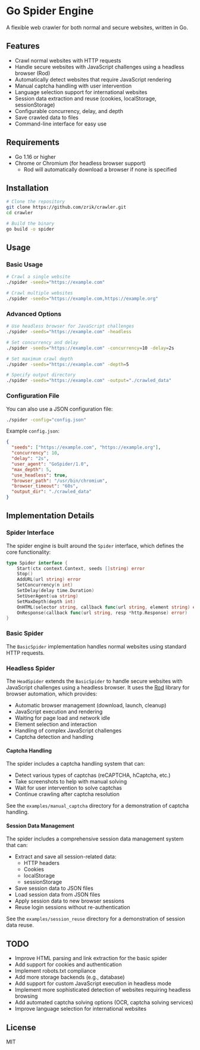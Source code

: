 # Go Spider Engine

A flexible web crawler for both normal and secure websites, written in Go.

## Features

- Crawl normal websites with HTTP requests
- Handle secure websites with JavaScript challenges using a headless browser (Rod)
- Automatically detect websites that require JavaScript rendering
- Manual captcha handling with user intervention
- Language selection support for international websites
- Session data extraction and reuse (cookies, localStorage, sessionStorage)
- Configurable concurrency, delay, and depth
- Save crawled data to files
- Command-line interface for easy use

## Requirements

- Go 1.16 or higher
- Chrome or Chromium (for headless browser support)
  - Rod will automatically download a browser if none is specified

## Installation

```bash
# Clone the repository
git clone https://github.com/zrik/crawler.git
cd crawler

# Build the binary
go build -o spider
```

## Usage

### Basic Usage

```bash
# Crawl a single website
./spider -seeds="https://example.com"

# Crawl multiple websites
./spider -seeds="https://example.com,https://example.org"
```

### Advanced Options

```bash
# Use headless browser for JavaScript challenges
./spider -seeds="https://example.com" -headless

# Set concurrency and delay
./spider -seeds="https://example.com" -concurrency=10 -delay=2s

# Set maximum crawl depth
./spider -seeds="https://example.com" -depth=5

# Specify output directory
./spider -seeds="https://example.com" -output="./crawled_data"
```

### Configuration File

You can also use a JSON configuration file:

```bash
./spider -config="config.json"
```

Example `config.json`:

```json
{
  "seeds": ["https://example.com", "https://example.org"],
  "concurrency": 10,
  "delay": "2s",
  "user_agent": "GoSpider/1.0",
  "max_depth": 5,
  "use_headless": true,
  "browser_path": "/usr/bin/chromium",
  "browser_timeout": "60s",
  "output_dir": "./crawled_data"
}
```

## Implementation Details

### Spider Interface

The spider engine is built around the `Spider` interface, which defines the core functionality:

```go
type Spider interface {
    Start(ctx context.Context, seeds []string) error
    Stop()
    AddURL(url string) error
    SetConcurrency(n int)
    SetDelay(delay time.Duration)
    SetUserAgent(ua string)
    SetMaxDepth(depth int)
    OnHTML(selector string, callback func(url string, element string) error)
    OnResponse(callback func(url string, resp *http.Response) error)
}
```

### Basic Spider

The `BasicSpider` implementation handles normal websites using standard HTTP requests.

### Headless Spider

The `HeadSpider` extends the `BasicSpider` to handle secure websites with JavaScript challenges using a headless browser. It uses the [Rod](https://github.com/go-rod/rod) library for browser automation, which provides:

- Automatic browser management (download, launch, cleanup)
- JavaScript execution and rendering
- Waiting for page load and network idle
- Element selection and interaction
- Handling of complex JavaScript challenges
- Captcha detection and handling

#### Captcha Handling

The spider includes a captcha handling system that can:

- Detect various types of captchas (reCAPTCHA, hCaptcha, etc.)
- Take screenshots to help with manual solving
- Wait for user intervention to solve captchas
- Continue crawling after captcha resolution

See the `examples/manual_captcha` directory for a demonstration of captcha handling.

#### Session Data Management

The spider includes a comprehensive session data management system that can:

- Extract and save all session-related data:
  - HTTP headers
  - Cookies
  - localStorage
  - sessionStorage
- Save session data to JSON files
- Load session data from JSON files
- Apply session data to new browser sessions
- Reuse login sessions without re-authentication

See the `examples/session_reuse` directory for a demonstration of session data reuse.

## TODO

- Improve HTML parsing and link extraction for the basic spider
- Add support for cookies and authentication
- Implement robots.txt compliance
- Add more storage backends (e.g., database)
- Add support for custom JavaScript execution in headless mode
- Implement more sophisticated detection of websites requiring headless browsing
- Add automated captcha solving options (OCR, captcha solving services)
- Improve language selection for international websites

## License

MIT
